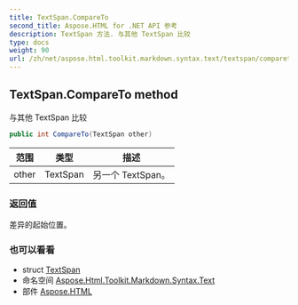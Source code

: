 ```yaml
---
title: TextSpan.CompareTo
second_title: Aspose.HTML for .NET API 参考
description: TextSpan 方法. 与其他 TextSpan 比较
type: docs
weight: 90
url: /zh/net/aspose.html.toolkit.markdown.syntax.text/textspan/compareto/
---
```

## TextSpan.CompareTo method

与其他 TextSpan 比较

```csharp
public int CompareTo(TextSpan other)
```

| 范围 | 类型 | 描述 |
| --- | --- | --- |
| other | TextSpan | 另一个 TextSpan。 |

### 返回值

差异的起始位置。

### 也可以看看

* struct [TextSpan](../)
* 命名空间 [Aspose.Html.Toolkit.Markdown.Syntax.Text](../../textspan/)
* 部件 [Aspose.HTML](../../../)


